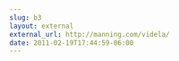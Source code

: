 ```yaml
---
slug: b3
layout: external
external_url: http://manning.com/videla/
date: 2011-02-19T17:44:59-06:00
---
```

